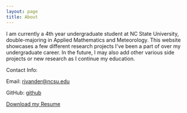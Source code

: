 ```yaml
---
layout: page
title: About
---
```


I am currently a 4th year undergraduate student at NC State University, double-majoring in Applied Mathematics and Meteorology.
This website showcases a few different research projects I've been a part of over my undergraduate career. In the future, I may also add other various side projects or new research as I continue my education.

Contact Info:

Email:
[rjvander@ncsu.edu](mailto:rjvander@ncsu.edu)

GitHub: 
[github](https://github.com/robertvdd)

[Download my Resume][resume]

[resume]: {{site.url}}/downloads/Robert_VDD_Resume_Website.pdf
[jekyll-organization]: https://github.com/jekyll

